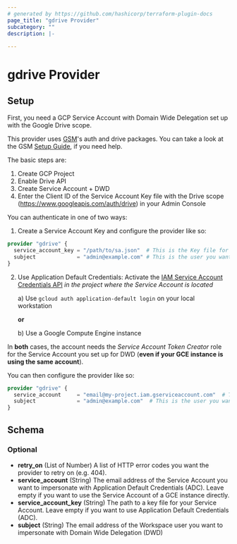 ```yaml
---
# generated by https://github.com/hashicorp/terraform-plugin-docs
page_title: "gdrive Provider"
subcategory: ""
description: |-
  
---
```


# gdrive Provider

## Setup
First, you need a GCP Service Account with Domain Wide Delegation set up with the Google Drive scope.

This provider uses [GSM](https://github.com/hanneshayashi/gsm)'s auth and drive packages.
You can take a look at the GSM [Setup Guide](https://gsm.hayashi-ke.online/setup), if you need help.

The basic steps are:
1. Create GCP Project
2. Enable Drive API
3. Create Service Account + DWD
4. Enter the Client ID of the Service Account Key file with the Drive scope (https://www.googleapis.com/auth/drive) in your Admin Console

You can authenticate in one of two ways:
1. Create a Service Account Key and configure the provider like so:
```terraform
provider "gdrive" {
  service_account_key = "/path/to/sa.json"  # This is the Key file for your Service Account
  subject             = "admin@example.com" # This is the user you want to impersonate with Domain Wide Delegation
}
```
2. Use Application Default Credentials:
Activate the [IAM Service Account Credentials API](https://console.developers.google.com/apis/api/iamcredentials.googleapis.com/overview) *in the project where the Service Account is located*

   a) Use `gcloud auth application-default login` on your local workstation

   **or**

   b) Use a Google Compute Engine instance

In **both** cases, the account needs the *Service Account Token Creator* role for the Service Account you set up for DWD (**even if your GCE instance is using the same account**).

You can then configure the provider like so:

```terraform
provider "gdrive" {
  service_account     = "email@my-project.iam.gserviceaccount.com"  # This is the email address of your Service Account. You can leave this empty on GCE, if you want to use the instance's account
  subject             = "admin@example.com"  # This is the user you want to impersonate with Domain Wide Delegation
}
```

<!-- schema generated by tfplugindocs -->
## Schema

### Optional

- **retry_on** (List of Number) A list of HTTP error codes you want the provider to retry on (e.g. 404).
- **service_account** (String) The email address of the Service Account you want to impersonate with Application Default Credentials (ADC).
Leave empty if you want to use the Service Account of a GCE instance directly.
- **service_account_key** (String) The path to a key file for your Service Account.
Leave empty if you want to use Application Default Credentials (ADC).
- **subject** (String) The email address of the Workspace user you want to impersonate with Domain Wide Delegation (DWD)
